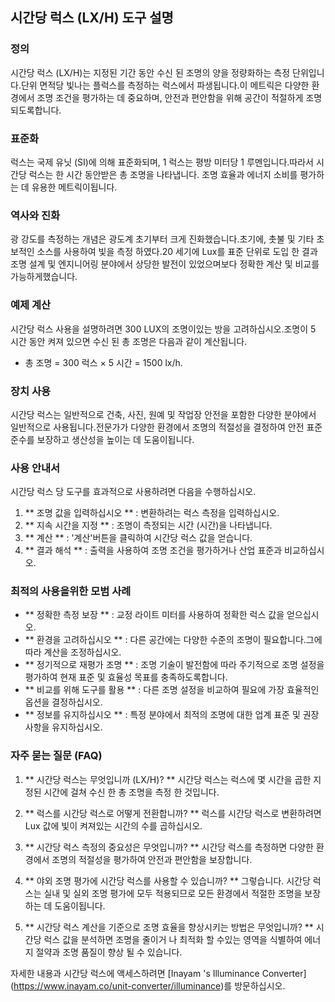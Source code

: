 ## 시간당 럭스 (LX/H) 도구 설명

### 정의
시간당 럭스 (LX/H)는 지정된 기간 동안 수신 된 조명의 양을 정량화하는 측정 단위입니다.단위 면적당 빛나는 플럭스를 측정하는 럭스에서 파생됩니다.이 메트릭은 다양한 환경에서 조명 조건을 평가하는 데 중요하며, 안전과 편안함을 위해 공간이 적절하게 조명되도록합니다.

### 표준화
럭스는 국제 유닛 (SI)에 의해 표준화되며, 1 럭스는 평방 미터당 1 루멘입니다.따라서 시간당 럭스는 한 시간 동안받은 총 조명을 나타냅니다. 조명 효율과 에너지 소비를 평가하는 데 유용한 메트릭이됩니다.

### 역사와 진화
광 강도를 측정하는 개념은 광도계 초기부터 크게 진화했습니다.초기에, 촛불 및 기타 초보적인 소스를 사용하여 빛을 측정 하였다.20 세기에 Lux를 표준 단위로 도입 한 결과 조명 설계 및 엔지니어링 분야에서 상당한 발전이 있었으며보다 정확한 계산 및 비교를 가능하게했습니다.

### 예제 계산
시간당 럭스 사용을 설명하려면 300 LUX의 조명이있는 방을 고려하십시오.조명이 5 시간 동안 켜져 있으면 수신 된 총 조명은 다음과 같이 계산됩니다.
- 총 조명 = 300 럭스 × 5 시간 = 1500 lx/h.

### 장치 사용
시간당 럭스는 일반적으로 건축, 사진, 원예 및 작업장 안전을 포함한 다양한 분야에서 일반적으로 사용됩니다.전문가가 다양한 환경에서 조명의 적절성을 결정하여 안전 표준 준수를 보장하고 생산성을 높이는 데 도움이됩니다.

### 사용 안내서
시간당 럭스 당 도구를 효과적으로 사용하려면 다음을 수행하십시오.
1. ** 조명 값을 입력하십시오 ** : 변환하려는 럭스 측정을 입력하십시오.
2. ** 지속 시간을 지정 ** : 조명이 측정되는 시간 (시간)을 나타냅니다.
3. ** 계산 ** : '계산'버튼을 클릭하여 시간당 럭스 값을 얻습니다.
4. ** 결과 해석 ** : 출력을 사용하여 조명 조건을 평가하거나 산업 표준과 비교하십시오.

### 최적의 사용을위한 모범 사례
- ** 정확한 측정 보장 ** : 교정 라이트 미터를 사용하여 정확한 럭스 값을 얻으십시오.
- ** 환경을 고려하십시오 ** : 다른 공간에는 다양한 수준의 조명이 필요합니다.그에 따라 계산을 조정하십시오.
- ** 정기적으로 재평가 조명 ** : 조명 기술이 발전함에 따라 주기적으로 조명 설정을 평가하여 현재 표준 및 효율성 목표를 충족하도록합니다.
- ** 비교를 위해 도구를 활용 ** : 다른 조명 설정을 비교하여 필요에 가장 효율적인 옵션을 결정하십시오.
- ** 정보를 유지하십시오 ** : 특정 분야에서 최적의 조명에 대한 업계 표준 및 권장 사항을 유지하십시오.

### 자주 묻는 질문 (FAQ)

1. ** 시간당 럭스는 무엇입니까 (LX/H)? **
시간당 럭스는 럭스에 몇 시간을 곱한 지정된 시간에 걸쳐 수신 한 총 조명을 측정 한 것입니다.

2. ** 럭스를 시간당 럭스로 어떻게 전환합니까? **
럭스를 시간당 럭스로 변환하려면 Lux 값에 빛이 켜져있는 시간의 수를 곱하십시오.

3. ** 시간당 럭스 측정의 중요성은 무엇입니까? **
시간당 럭스를 측정하면 다양한 환경에서 조명의 적절성을 평가하여 안전과 편안함을 보장합니다.

4. ** 야외 조명 평가에 시간당 럭스를 사용할 수 있습니까? **
그렇습니다. 시간당 럭스는 실내 및 실외 조명 평가에 모두 적용되므로 모든 환경에서 적절한 조명을 보장하는 데 도움이됩니다.

5. ** 시간당 럭스 계산을 기준으로 조명 효율을 향상시키는 방법은 무엇입니까? **
시간당 럭스 값을 분석하면 조명을 줄이거 나 최적화 할 수있는 영역을 식별하여 에너지 절약과 조명 품질이 향상 될 수 있습니다.

자세한 내용과 시간당 럭스에 액세스하려면 [Inayam 's Illuminance Converter] (https://www.inayam.co/unit-converter/illuminance)를 방문하십시오.